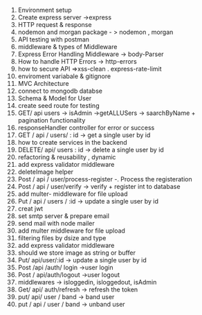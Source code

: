 1. Environment setup
2. Create express server ->express
3. HTTP request & response
4. nodemon and morgan package - > nodemon , morgan
5. API testing with postman 
6. middleware & types of Middleware 
7. Express Error Handling Middleware -> body-Parser
8. How to handle HTTP Errors -> http-errors
9. how to secure API =>xss-clean . express-rate-limit
10. enviroment variabale & gitignore
11. MVC Architecture
12. connect to mongodb databse
13. Schema & Model for User
14. create seed route for testing
15. GET/ api users -> isAdmin ->getALLUSers -> saarchByName + pagination functionality
16. responseHandler controller for error or success
17. GET / api / users/ : id -> get a single user by id
18. how to create services in the backend
19. DELETE/ api/ users : id -> delete a single user by id 
20. refactoring & reusability , dynamic
21. add express validator middleware
22. deleteImage helper
23. Post / api / user/process-register -. Process the registeration
25. Post / api / user/verify -> verify + register int to database
26. add multer- middleware for file upload 
27. Put / api / users / :id -> update a single user by id
28. creat jwt
29. set smtp server & prepare email
30. send mail with node mailer
31. add multer middleware for file upload
32. filtering files by dsize and type
33. add express validator middleware
34. should we store image as string or buffer
35. Put/ api/user/:id -> update a single user by id
36. Post /api /auth/ login ->user login
37. Post / api/auth/logout ->user logout
38. middlewares -> isloggedin, isloggedout, isAdmin
39. Get/ api/ auth/refresh -> refresh the token
40. put/ api/ user / band -> band user 
41. put / api / user / band -> unband user





